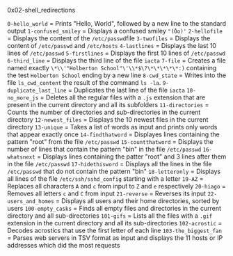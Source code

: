 0x02-shell_redirections

 `0-hello_world` = Prints "Hello, World", followed by a new line to the standard output 
 `1-confused_smiley` = Displays a confused smiley `"(Ôo)'` 
 `2-hellofile` = Displays the content of the `/etc/passwd`file 
 `3-twofiles` = Displays the content of `/etc/passwd` and `/etc/hosts` 
 `4-lastlines` = Displays the last 10 lines of `/etc/passwd` 
 `5-firstlines` = Displays the first 10 lines of `/etc/passwd` 
 `6-third_line` = Displays the third line of the file `iacta` 
 `7-file` = Creates a file named exactly `\*\\'"Holberton School"\'\\*$\?\*\*\*\*\*:)` containing the test `Holberton School` ending by a new line 
 `8-cwd_state` = Writes into the file `ls_cwd_content` the result of the command `ls -la`. 
 `9-duplicate_last_line` = Duplicates the last line of the file `iacta` 
 `10-no_more_js` = Deletes all the regular files with a `.js` extension that are present in the current directory and all its subfolders 
 `11-directories` = Counts the number of directories and sub-directories in the current directory 
 `12-newest_files` = Displays the 10 newest files in the current directory 
 `13-unique` = Takes a list of words as input and prints only words that appear exactly once 
 `14-findthatword` = Displayes lines containing the pattern "root" from the file `/etc/passwd` 
 `15-countthatword` = Displays the number of lines that contain the pattern "bin" in the file `/etc/passwd` 
 `16-whatsnext` = Displays lines containing the patter "root" and 3 lines after them in the file `/etc/passwd` 
 `17-hidethisword` = Displays all the lines in the file `/etc/passwd` that do not contain the pattern "bin" 
 `18-letteronly` = Displays all lines of the file `/etc/ssh/sshd_config` starting with a letter 
 `19-AZ` = Replaces all characters `A` and `c` from input to `Z` and `e` respectively 
 `20-hiago` = Removes all letters `c` and `C` from input 
 `21-reverse` = Reverses its input 
 `22-users_and_homes` = Displays all users and their home directories, sorted by users 
 `100-empty_casks` = Finds all empty files and directories in the current directory and all sub-directories 
 `101-gifs` = Lists all the files with a `.gif` extension in the current directory and all its sub-directories 
 `102-acrostic` = Decodes acrostics that use the first letter of each line 
 `103-the_biggest_fan` = Parses web servers in TSV format as input and displays the 11 hosts or IP addresses which did the most requests 
 
